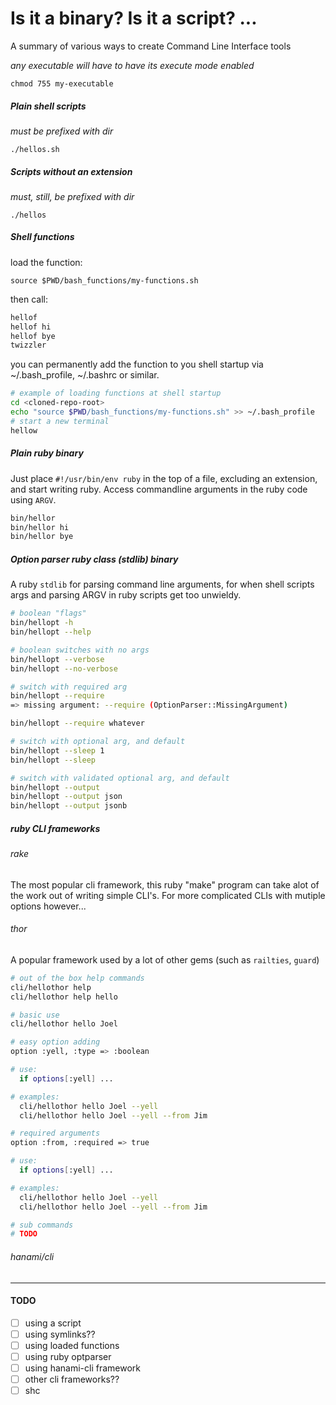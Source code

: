 # Is it a binary? Is it a script? ...

A summary of various ways to create Command Line Interface tools

*any executable will have to have its execute mode enabled*
```
chmod 755 my-executable
```

##### Plain shell scripts
*must be prefixed with dir*
```
./hellos.sh
```

##### Scripts without an extension
*must, still, be prefixed with dir*
```
./hellos
```

##### Shell functions

load the function:
```
source $PWD/bash_functions/my-functions.sh
```

then call:
```bash
hellof
hellof hi
hellof bye
twizzler
```

you can permanently add the function to you shell startup via ~/.bash_profile, ~/.bashrc or similar.

```bash
# example of loading functions at shell startup
cd <cloned-repo-root>
echo "source $PWD/bash_functions/my-functions.sh" >> ~/.bash_profile
# start a new terminal
hellow
```

##### Plain ruby binary

Just place `#!/usr/bin/env ruby` in the top of a file, excluding an extension, and start writing ruby. Access commandline arguments in the ruby code using `ARGV`.

```bash
bin/hellor
bin/hellor hi
bin/hellor bye
```

##### Option parser ruby class (stdlib) binary

A ruby `stdlib` for parsing command line arguments, for when shell scripts args and
parsing ARGV in ruby scripts get too unwieldy.

```bash
# boolean "flags"
bin/hellopt -h
bin/hellopt --help
```

```bash
# boolean switches with no args
bin/hellopt --verbose
bin/hellopt --no-verbose
```

```bash
# switch with required arg
bin/hellopt --require
=> missing argument: --require (OptionParser::MissingArgument)

bin/hellopt --require whatever
```

```bash
# switch with optional arg, and default
bin/hellopt --sleep 1
bin/hellopt --sleep
```

```bash
# switch with validated optional arg, and default
bin/hellopt --output
bin/hellopt --output json
bin/hellopt --output jsonb
```

##### ruby CLI frameworks
###### rake

The most popular cli framework, this ruby "make" program can take alot
of the work out of writing simple CLI's. For more complicated CLIs with mutiple options however...

###### thor

A popular framework used by a lot of other gems (such as `railties`, `guard`)

```bash
# out of the box help commands
cli/hellothor help
cli/hellothor help hello
```

```bash
# basic use
cli/hellothor hello Joel
```

```bash
# easy option adding
option :yell, :type => :boolean

# use:
  if options[:yell] ...

# examples:
  cli/hellothor hello Joel --yell
  cli/hellothor hello Joel --yell --from Jim
```

```bash
# required arguments
option :from, :required => true

# use:
  if options[:yell] ...

# examples:
  cli/hellothor hello Joel --yell
  cli/hellothor hello Joel --yell --from Jim
```
```bash
# sub commands
# TODO
```

###### hanami/cli


---
#### TODO
- [ ] using a script
- [ ] using symlinks??
- [ ] using loaded functions
- [ ] using ruby optparser
- [ ] using hanami-cli framework
- [ ] other cli frameworks??
- [ ] shc
